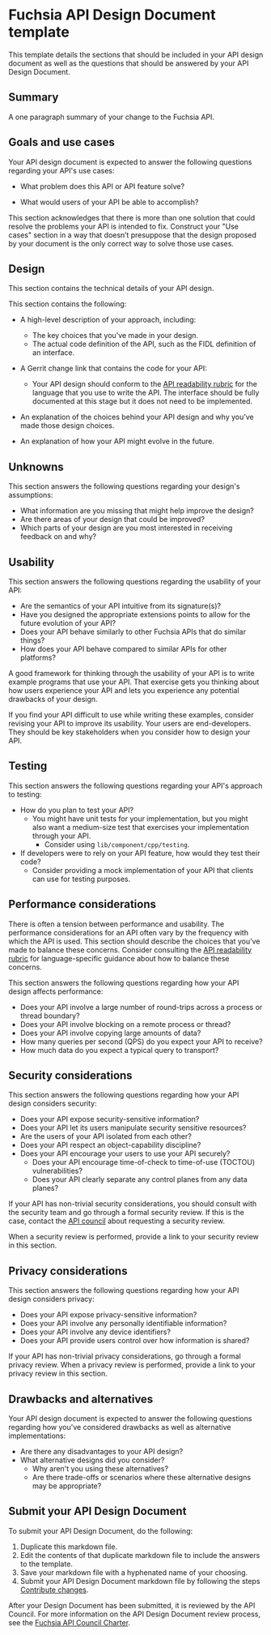 # Fuchsia API Design Document template

This template details the sections that should be included in your API design
document as well as the questions that should be answered by your API Design
Document.

## Summary

A one paragraph summary of your change to the Fuchsia API.

## Goals and use cases

Your API design document is expected to answer the following questions
regarding your API's use cases:

  + What problem does this API or API feature solve?

  + What would users of your API be able to accomplish?

This section acknowledges that there is more than one solution that could
resolve the problems your API is intended to fix. Construct your "Use cases"
section in a way that doesn’t presuppose that the design proposed by your
document is the only correct way to solve those use cases.

## Design

This section contains the technical details of your API design.

This section contains the following:

  + A high-level description of your approach, including:
    + The key choices that you’ve made in your design.
    + The actual code definition of the API, such as the FIDL definition of an
      interface.

  + A Gerrit change link that contains the code for your API:

    + Your API design should conform to the [API readability rubric](/docs/concepts/api/README.md)
      for the language that you use to write the API. The interface should be
      fully documented at this stage but it does not need to be implemented.

  + An explanation of the choices behind your API design and why you’ve
    made those design choices.
  + An explanation of how your API might evolve in the future.

## Unknowns

This section answers the following questions regarding
your design's assumptions:

  + What information are you missing that might help improve the design?
  + Are there areas of your design that could be improved?
  + Which parts of your design are you most interested in receiving feedback on
    and why?

## Usability

This section answers the following questions regarding the usability of your API:

  + Are the semantics of your API intuitive from its signature(s)?
  + Have you designed the appropriate extensions points to allow for the future
    evolution of your API?
  + Does your API behave similarly to other Fuchsia APIs that do similar things?
  + How does your API behave compared to similar APIs for other platforms?

A good framework for thinking through the usability of your API is to
write example programs that use your API. That exercise gets you thinking about
how users experience your API and lets you experience any potential
drawbacks of your design.

If you find your API difficult to use while writing these examples, consider
revising your API to improve its usability. Your users are end-developers.
They should be key stakeholders when you consider how to design your API.

## Testing

This section answers the following questions regarding
your API's approach to testing:

  + How do you plan to test your API?
    + You might have unit tests for your implementation, but you
      might also want a medium-size test that exercises your implementation
      through your API.
      + Consider using `lib/component/cpp/testing`.
  + If developers were to rely on your API feature, how would they test their
    code?
    + Consider providing a mock implementation of your API that clients
      can use for testing purposes.

## Performance considerations

There is often a tension between performance and usability. The performance
considerations for an API often vary by the frequency with which the API is
used. This section should describe the choices that you’ve made to balance these
concerns. Consider consulting the [API readability rubric](/docs/concepts/api/README.md)
for language-specific guidance about how to balance these concerns.

This section answers the following questions regarding how
your API design affects performance:

  + Does your API involve a large number of round-trips across a
    process or thread boundary?
  + Does your API involve blocking on a remote process or thread?
  + Does your API involve copying large amounts of data?
  + How many queries per second (QPS) do you expect your API to receive?
  + How much data do you expect a typical query to transport?

## Security considerations

This section answers the following questions regarding
how your API design considers security:

  + Does your API expose security-sensitive information?
  + Does your API let its users manipulate security sensitive resources?
  + Are the users of your API isolated from each other?
  + Does your API respect an object-capability discipline?
  + Does your API encourage your users to use your API securely?
    + Does your API encourage time-of-check to time-of-use (TOCTOU)
      vulnerabilities?
    + Does your API clearly separate any control planes from any data planes?

If your API has non-trivial security considerations, you should consult
with the security team and go through a formal security review. If this is the
case, contact the [API council](https://groups.google.com/a/fuchsia.dev/g/api-council) about requesting a security review.

When a security review is performed, provide a link to your security
review in this section.

## Privacy considerations

This section answers the following questions regarding
how your API design considers privacy:

  + Does your API expose privacy-sensitive information?
  + Does your API involve any personally identifiable information?
  + Does your API involve any device identifiers?
  + Does your API provide users control over how information is shared?

If your API has non-trivial privacy considerations, go through a formal privacy
review. When a privacy review is performed, provide a link to your privacy
review in this section.

## Drawbacks and alternatives

Your API design document is expected to answer the following questions
regarding how you've considered drawbacks as well as alternative
implementations:

  + Are there any disadvantages to your API design?
  + What alternative designs did you consider?
    + Why aren't you using these alternatives?
    + Are there trade-offs or scenarios where these alternative designs may
      be appropriate?

## Submit your API Design Document

To submit your API Design Document, do the following:

1. Duplicate this markdown file.
2. Edit the contents of that duplicate markdown file to include the answers to the template.
3. Save your markdown file with a hyphenated name of your choosing.
4. Submit your API Design Document markdown file by following the steps [Contribute changes](/docs/development/source_code/contribute_changes.md).

After your Design Document has been submitted, it is reviewed by the API
Council. For more information on the API Design Document review process, see the
[Fuchsia API Council Charter](/docs/contribute/governance/api_council.md).

